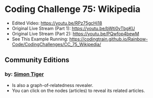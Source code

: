 # Coding Challenge 75: Wikipedia
* Edited Video: https://youtu.be/RPz75gcHj18
* Original Live Stream (Part 1): https://youtu.be/bWti0vTbgKU
* Original Live Stream (Part 2): https://youtu.be/PQwfop4bewM
* See This Example Running: https://codingtrain.github.io/Rainbow-Code/CodingChallenges/CC_75_Wikipedia/

## Community Editions

### by: [Simon Tiger](https://simon-tiger.github.io/wikipedia-crawler/wikipedia)
* Is also a graph-of-relatedness revealer.
* You can click on the nodes (articles) to reveal its related articles.
